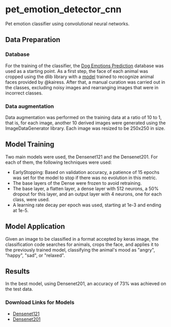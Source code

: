 # pet_emotion_detector_cnn

Pet emotion classifier using convolutional neural networks.

## Data Preparation
### Database
For the training of the classifier, the [Dog Emotions Prediction](https://www.kaggle.com/datasets/devzohaib/dog-emotions-prediction?resource=download) database was used as a starting point.
As a first step, the face of each animal was cropped using the dlib library with a [model](https://github.com/kairess/dog_face_detector) trained to recognize animal faces provided by @kairess. After that, a manual curation was carried out in the classes, excluding noisy images and rearranging images that were in incorrect classes.

### Data augmentation
Data augmentation was performed on the training data at a ratio of 10 to 1, that is, for each image, another 10 derived images were generated using the ImageDataGenerator library. Each image was resized to be 250x250 in size.

## Model Training
Two main models were used, the Densenet121 and the Densenet201. For each of them, the following techniques were used:

- EarlyStopping: Based on validation accuracy, a patience of 15 epochs was set for the model to stop if there was no evolution in this metric.
- The base layers of the Dense were frozen to avoid retraining.
- The base layer, a flatten layer, a dense layer with 512 neurons, a 50% dropout for this layer, and an output layer with 4 neurons, one for each class, were used.
- A learning rate decay per epoch was used, starting at 1e-3 and ending at 1e-5.

## Model Application
Given an image to be classified in a format accepted by keras image, the classification code searches for animals, crops the face, and applies it to the previously trained model, classifying the animal's mood as "angry", "happy", "sad", or "relaxed".

## Results
In the best model, using Densenet201, an accuracy of 73% was achieved on the test data.

### Download Links for Models
- [Densenet121](https://1drv.ms/u/s!Agbyu4vkkajhhoEEZDRzJ4Dpa0QZdQ?e=psHgI4)
- [Densenet201](https://1drv.ms/u/s!Agbyu4vkkajhhoEFmxO5TiOi2zmkdA?e=t8RrmM)